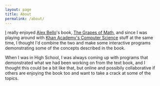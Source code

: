 ```yaml
---
layout: page
title: About
permalink: /about/
---
```


[I](http://chrisnolan.ca/ "Chris Nolan.ca") really enjoyed [Alex Bello](http://alexbellos.com/)'s book, [The Grapes of Math](http://pages.bloomsbury.com/favouritenumber/alex-through-the-looking-glass), and since I was playing around with [Khan Academy's Computer Science](http://khanacademy.org/cs) stuff at the same time, I thought I'd combine the two and make some interactive programs demonstrating some of the concepts described in the book. 

When I was in High School, I was always coming up with programs that demonstrated what we had been working on from the text book, and I thought this could be a bit like that, but online and possibily collaborative if others are enjoying the book too and want to take a crack at some of the topics.

